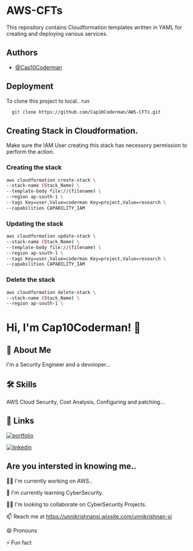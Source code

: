 
# AWS-CFTs

This repository contains Cloudformation templates written in YAML for creating and deploying various services.



## Authors

- [@Cap10Coderman](https://github.com/Cap10Coderman)


## Deployment

To clone this project to local.. run

```bash
  git clone https://github.com/Cap10Coderman/AWS-CFTs.git
```


## Creating Stack in Cloudformation.

Make sure the IAM User creating this stack has necessory permission to perform the action.

### Creating the stack
```bash
aws cloudformation create-stack \
--stack-name (Stack_Name) \
--template-body file://(filename) \
--region ap-south-1 \
--tags Key=user,Value=coderman Key=project,Value=research \
--capabilities CAPABILITY_IAM
```

### Updating the stack
```bash
aws cloudformation update-stack \
--stack-name (Stack_Name) \
--template-body file://(filename) \
--region ap-south-1 \
--tags Key=user,Value=coderman Key=project,Value=research \
--capabilities CAPABILITY_IAM
``` 
### Delete the stack
```bash
aws cloudformation delete-stack \
--stack-name (Stack_Name) \
--region ap-south-1 \
```

# Hi, I'm Cap10Coderman! 👋


## 🚀 About Me
I'm a Security Engineer and a devoloper...


## 🛠 Skills
AWS Cloud Security, Cost Analysis, Configuring and patching...


## 🔗 Links
[![portfolio](https://img.shields.io/badge/my_portfolio-000?style=for-the-badge&logo=ko-fi&logoColor=white)](https://unnikrishnansi.wixsite.com/unnikrishnan-si)

[![linkedin](https://img.shields.io/badge/linkedin-0A66C2?style=for-the-badge&logo=linkedin&logoColor=white)](https://www.linkedin.com/in/unni-krishnan-s-i-69b7631a4)



## Are you intersted in knowing me..
👩‍💻 I'm currently working on AWS..

🧠 I'm currently learning CyberSecurity.

👯‍♀️ I'm looking to collaborate on CyberSecurity Projects.

📫 Reach me at https://unnikrishnansi.wixsite.com/unnikrishnan-si

😄 Pronouns

⚡️ Fun fact


